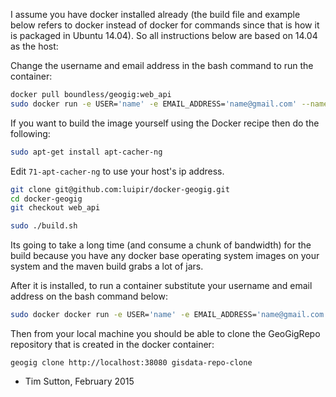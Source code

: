 I assume you have docker installed already (the build file and example below
refers to docker instead of docker for commands since that is how it is
packaged in Ubuntu 14.04). So all instructions below are based on 14.04 as the
host:

Change the username and email address in the bash command to run the container:

```bash
docker pull boundless/geogig:web_api
sudo docker run -e USER='name' -e EMAIL_ADDRESS='name@gmail.com' --name="geogig" -p 38080:8182  -d  boundless/geogig:web_api
```


If you want to build the image yourself using the Docker recipe then do the following:


```bash
sudo apt-get install apt-cacher-ng
```

Edit ``71-apt-cacher-ng`` to use your host's ip address.

```bash
git clone git@github.com:luipir/docker-geogig.git
cd docker-geogig
git checkout web_api
```




```bash
sudo ./build.sh
```


Its going to take a long time (and consume a chunk of bandwidth) for the build
because you have any docker base operating system images on your system and the
maven build grabs a lot of jars.

After it is installed, to run a container substitute your username and email address on the bash command below:

```bash
sudo docker docker run -e USER='name' -e EMAIL_ADDRESS='name@gmail.com' --name="geogig" -p 38080:8182  -d  boundless/geogig
```
Then from your local machine you should be able to clone the GeoGigRepo
repository that is created in the docker container:

```
geogig clone http://localhost:38080 gisdata-repo-clone
```


- Tim Sutton, February 2015
